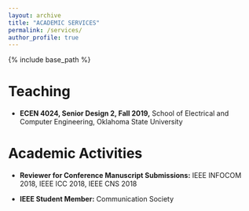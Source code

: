 ```yaml
---
layout: archive
title: "ACADEMIC SERVICES"
permalink: /services/
author_profile: true
---
```


{% include base_path %}

Teaching
=======
* <b>ECEN 4024, Senior Design 2, Fall 2019,</b> School of Electrical and Computer Engineering, Oklahoma State University

Academic Activities
=====
* <b>Reviewer for Conference Manuscript Submissions:</b> 
 IEEE INFOCOM 2018, IEEE ICC 2018, IEEE CNS 2018
 
 * <b>IEEE Student Member:</b>
 Communication Society
